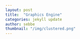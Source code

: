```yaml
---
layout: post
title:  "Graphics Engine"
categories: jekyll update
author: sebbe
thumbnail: "/img/clustered.png"
---
```


